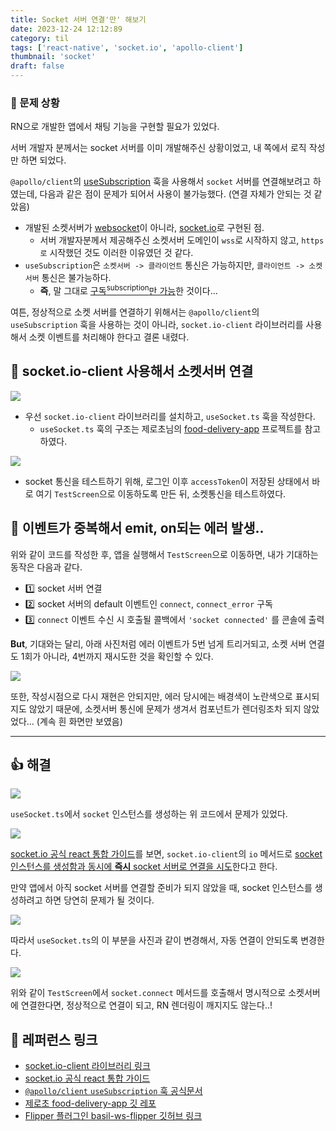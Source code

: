 ```yaml
---
title: Socket 서버 연결'만' 해보기
date: 2023-12-24 12:12:89
category: til
tags: ['react-native', 'socket.io', 'apollo-client']
thumbnail: 'socket'
draft: false
---
```


### 📝 문제 상황

RN으로 개발한 앱에서 채팅 기능을 구현할 필요가 있었다.

서버 개발자 분께서는 socket 서버를 이미 개발해주신 상황이었고, 내 쪽에서 로직 작성만 하면 되었다.

`@apollo/client`의 [useSubscription](https://www.apollographql.com/docs/react/data/subscriptions) 훅을 사용해서 `socket` 서버를 연결해보려고 하였는데, 다음과 같은 점이 문제가 되어서 사용이 불가능했다. (연결 자체가 안되는 것 같았음)

* 개발된 소켓서버가 [websocket](https://github.com/websockets/ws)이 아니라, [socket.io](https://github.com/socketio/socket.io)로 구현된 점.
    * 서버 개발자분께서 제공해주신 소켓서버 도메인이 `wss`로 시작하지 않고, `https로` 시작했던 것도 이러한 이유였던 것 같다.
* `useSubscription`은 `소켓서버 -> 클라이언트` 통신은 가능하지만, `클라이언트 -> 소켓서버` 통신은 불가능하다.
    * **즉**, 말 그대로 <u>구독<sup>subscription</sup>만 가능</u>한 것이다...


여튼, 정상적으로 소켓 서버를 연결하기 위해서는 `@apollo/client`의 `useSubscription` 훅을 사용하는 것이 아니라, `socket.io-client` 라이브러리를 사용해서 소켓 이벤트를 처리해야 한다고 결론 내렸다.


## 🚀 socket.io-client 사용해서 소켓서버 연결

![](https://i.imgur.com/YfnRXMA.png)

* 우선 `socket.io-client` 라이브러리를 설치하고, `useSocket.ts` 훅을 작성한다.
  * `useSocket.ts` 훅의 구조는 제로초님의 [food-delivery-app](https://github.com/ZeroCho/food-delivery-app) 프로젝트를 참고하였다.

![](https://i.imgur.com/4C7QHup.png)

* socket 통신을 테스트하기 위해, 로그인 이후 `accessToken`이 저장된 상태에서 바로 여기 `TestScreen`으로 이동하도록 만든 뒤, 소켓통신을 테스트하였다.


## 🚨 이벤트가 중복해서 emit, on되는 에러 발생..

위와 같이 코드를 작성한 후, 앱을 실행해서 `TestScreen`으로 이동하면, 내가 기대하는 동작은 다음과 같다.

* 1️⃣ socket 서버 연결
* 2️⃣ socket 서버의 default 이벤트인 `connect`, `connect_error` 구독
* 3️⃣ `connect` 이벤트 수신 시 호출될 콜백에서 `'socket connected'` 를 콘솔에 출력

**But**, 기대와는 달리, 아래 사진처럼 에러 이벤트가 5번 넘게 트리거되고, 소켓 서버 연결도 1회가 아니라, 4번까지 재시도한 것을 확인할 수 있다.

![](https://i.imgur.com/0VGA7eS.png)


또한, 작성시점으로 다시 재현은 안되지만, 에러 당시에는 배경색이 노란색으로 표시되지도 않았기 때문에, 소켓서버 통신에 문제가 생겨서 컴포넌트가 렌더링조차 되지 않았었다... (계속 흰 화면만 보였음)

--- 
## 👍 해결

<img src="https://i.imgur.com/UMDyH9p.png" />

`useSocket.ts`에서 `socket` 인스턴스를 생성하는 위 코드에서 문제가 있었다.

<img src="https://i.imgur.com/duMgdBG.png" />

[socket.io 공식 react 통합 가이드](https://socket.io/how-to/use-with-react)를 보면, `socket.io-client`의 `io` 메서드로 <u>socket 인스턴스를 생성함과 동시에 **즉시** socket 서버로 연결을 시도</u>한다고 한다.

만약 앱에서 아직 socket 서버를 연결할 준비가 되지 않았을 때, socket 인스턴스를 생성하려고 하면 당연히 문제가 될 것이다.


![](https://i.imgur.com/BDhY4pf.png)

따라서 `useSocket.ts`의 이 부분을 사진과 같이 변경해서, 자동 연결이 안되도록 변경한다.

![](https://i.imgur.com/LQWdF9C.png)

위와 같이 `TestScreen`에서 `socket.connect` 메서드를 호출해서 명시적으로 소켓서버에 연결한다면, 정상적으로 연결이 되고, RN 렌더링이 깨지지도 않는다..!


## 🔗 레퍼런스 링크
* [socket.io-client 라이브러리 링크](https://github.com/socketio/socket.io-client)
* [socket.io 공식 react 통합 가이드](https://socket.io/how-to/use-with-react)
* [`@apollo/client` `useSubscription` 훅 공식문서](https://www.apollographql.com/docs/react/data/subscriptions)
* [제로초 food-delivery-app 깃 레포](https://github.com/ZeroCho/food-delivery-app)
* [Flipper 플러그인 basil-ws-flipper 깃허브 링크](https://github.com/Matju-M/flipper-plugin-basil-ws)

